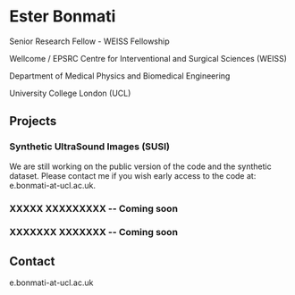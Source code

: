 # Ester Bonmati
Senior Research Fellow - WEISS Fellowship

Wellcome / EPSRC Centre for Interventional and Surgical Sciences (WEISS)

Department of Medical Physics and Biomedical Engineering 

University College London (UCL)


## Projects

### Synthetic UltraSound Images (SUSI)

We are still working on the public version of the code and the synthetic dataset. Please contact me if you wish early access to the code at: e.bonmati-at-ucl.ac.uk.

### XXXXX XXXXXXXXX -- Coming soon

### XXXXXXX XXXXXXX -- Coming soon


## Contact

e.bonmati-at-ucl.ac.uk
